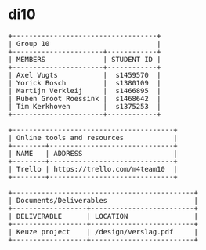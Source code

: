 di10
====
<!-- <pre> and </pre> for github project page formatting -->
<pre>
+-----------------------------------+
| Group 10                          |
+----------------------+------------+
| MEMBERS              | STUDENT ID |
+----------------------+------------+
| Axel Vugts           |  s1459570  |
| Yorick Bosch         |  s1380109  |
| Martijn Verkleij     |  s1466895  |
| Ruben Groot Roessink |  s1468642  |
| Tim Kerkhoven        |  s1375253  |
+----------------------+------------+

+---------------------------------------+
| Online tools and resources            |
+--------+------------------------------+
| NAME   | ADDRESS                      |
+--------+------------------------------+
| Trello | https://trello.com/m4team10  |
+--------+------------------------------+

+--------------------------------------------+
| Documents/Deliverables                     |
+------------------+-------------------------+
| DELIVERABLE      | LOCATION                |
+------------------+-------------------------+
| Keuze project    | /design/verslag.pdf     |
+------------------+-------------------------+
</pre>
